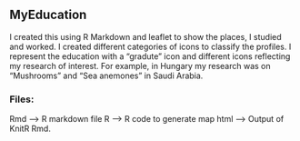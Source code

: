 ## MyEducation
I created this using R Markdown and leaflet to show the places, I studied and worked. I created different categories of icons to classify the profiles. I represent the education with a “gradute” icon and different icons reflecting my research of interest. For example, in Hungary my research was on “Mushrooms” and “Sea anemones” in Saudi Arabia.

### Files:

Rmd --> R markdown file
R --> R code to generate map
html --> Output of KnitR Rmd.

